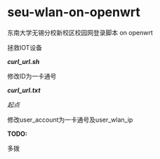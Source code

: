 # seu-wlan-on-openwrt
东南大学无锡分校新校区校园网登录脚本 on openwrt

拯救IOT设备

***curl_url.sh***

修改ID为一卡通号

***curl_url.txt***

*起点*

修改user_account为一卡通号及user_wlan_ip

**TODO:**

多拨
